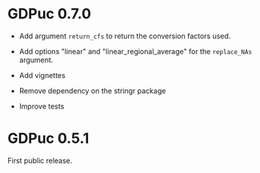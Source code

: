 # GDPuc 0.7.0

* Add argument `return_cfs` to return the conversion factors used.

* Add options "linear" and "linear_regional_average" for the `replace_NAs` argument.

* Add vignettes

* Remove dependency on the stringr package

* Improve tests

# GDPuc 0.5.1

First public release.
